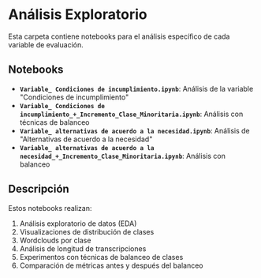 # Análisis Exploratorio

Esta carpeta contiene notebooks para el análisis específico de cada variable de evaluación.

## Notebooks

- **`Variable_ Condiciones de incumplimiento.ipynb`**: Análisis de la variable "Condiciones de incumplimiento"
- **`Variable_ Condiciones de incumplimiento_+_Incremento_Clase_Minoritaria.ipynb`**: Análisis con técnicas de balanceo
- **`Variable_ alternativas de acuerdo a la necesidad.ipynb`**: Análisis de "Alternativas de acuerdo a la necesidad"
- **`Variable_ alternativas de acuerdo a la necesidad_+_Incremento_Clase_Minoritaria.ipynb`**: Análisis con balanceo

## Descripción

Estos notebooks realizan:
1. Análisis exploratorio de datos (EDA)
2. Visualizaciones de distribución de clases
3. Wordclouds por clase
4. Análisis de longitud de transcripciones
5. Experimentos con técnicas de balanceo de clases
6. Comparación de métricas antes y después del balanceo
